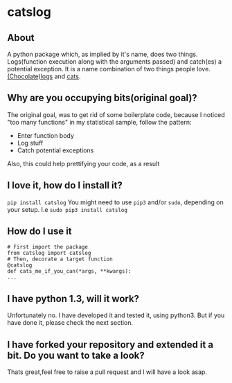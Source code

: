 # catslog

## About
A python package which, as implied by it's name, does two things. Logs(function execution along with the arguments passed) and catch(es) a potential exception. It is a name combination of two things people love. [(Chocolate)logs](https://www.bbcgoodfood.com/recipes/8767/yummy-chocolate-log) and [cats](https://www.youtube.com/watch?v=5dsGWM5XGdg).

## Why are you occupying bits(original goal)?
The original goal, was to get rid of some boilerplate code, because I noticed "too many functions" in my statistical sample, follow the pattern:

- Enter function body
- Log stuff
- Catch potential exceptions

Also, this could help prettifying your code, as a result

## I love it, how do I install it?

`pip install catslog`
You might need to use `pip3` and/or `sudo`, depending on your setup.
I.e
`sudo pip3 install catslog`

## How do I use it
```
# First import the package
from catslog import catslog
# Then, decorate a target function
@catslog
def cats_me_if_you_can(*args, **kwargs):
...
```

## I have python 1.3, will it work?
Unfortunately no. I have developed it and tested it, using python3. But if you have done it, please check the next section.

## I have forked your repository and extended it a bit. Do you want to take a look?
Thats great,feel free to raise a pull request and I will have a look asap.
